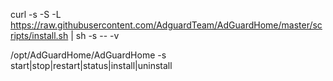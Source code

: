 curl -s -S -L https://raw.githubusercontent.com/AdguardTeam/AdGuardHome/master/scripts/install.sh | sh -s -- -v

/opt/AdGuardHome/AdGuardHome -s start|stop|restart|status|install|uninstall
